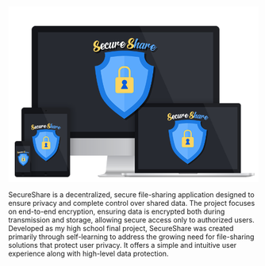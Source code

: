 ![Secure Share](SecureShare/Project/static/images/logo2.png)


SecureShare is a decentralized, secure file-sharing application designed to ensure privacy and complete control over shared data. The project focuses on end-to-end encryption, ensuring data is encrypted both during transmission and storage, allowing secure access only to authorized users. Developed as my high school final project, SecureShare was created primarily through self-learning to address the growing need for file-sharing solutions that protect user privacy. It offers a simple and intuitive user experience along with high-level data protection.
